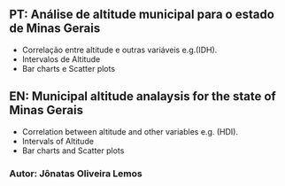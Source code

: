 ## PT: Análise de altitude municipal para o estado de Minas Gerais 
- Correlação entre altitude e outras variáveis e.g.(IDH). 
- Intervalos de Altitude
- Bar charts e Scatter plots

## EN: Municipal altitude analaysis for the state of Minas Gerais 
- Correlation between altitude and other variables e.g. (HDI).
- Intervals of Altitude
- Bar charts and Scatter plots

### Autor: Jônatas Oliveira Lemos
